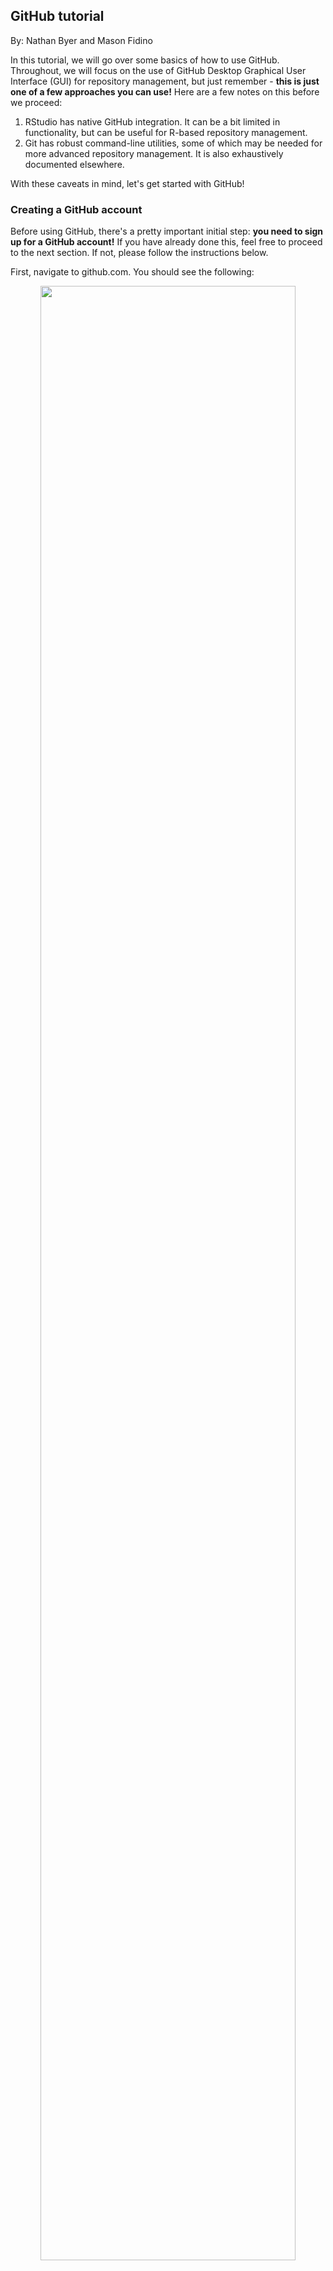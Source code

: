 ## GitHub tutorial

By: Nathan Byer and Mason Fidino

In this tutorial, we will go over some basics of how to use GitHub. Throughout, we will focus on the use of GitHub Desktop Graphical User Interface (GUI) for repository management, but just remember - **this is just one of a few approaches you can use!** Here are a few notes on this before we proceed:

1. RStudio has native GitHub integration. It can be a bit limited in functionality, but can be useful for R-based repository management. 
2. Git has robust command-line utilities, some of which may be needed for more advanced repository management. It is also exhaustively documented elsewhere.

With these caveats in mind, let's get started with GitHub!

### Creating a GitHub account

Before using GitHub, there's a pretty important initial step: **you need to sign up for a GitHub account!** If you have already done this, feel free to proceed to the next section. If not, please follow the instructions below.

First, navigate to github.com. You should see the following:

<div align="center">
<img src="./images/github-signup.png" width=90%/>
</div>

Go ahead and enter your email in the box we have outlined in red, and proceed with any instructions necessary. You will be prompted to create a username and password, so make sure you remember what those are!

Now that you have an account, when you navigate to github.com, you should see the following:

<div align="center">
<img src="./images/github-dashboard.png" width=90%/>
</div>


This is your *dashboard*. We won't go into a ton of detail about this, but your recently used repositories should be displayed on the left (outlined in a green box), whereas a feed of repository-related activity for your collaborators will be displayed in the center (outlined in a blue box). 

### Creating a GitHub Repository

In the previous image, you likely noticed the little green button that says "New". Go ahead and click on that - to create your first github repository!

You should see something that looks like this:

<div align="center">
<img src="./images/github-new-repo-1.png" width=90%/>
</div>


As you can see in this image, fill in a name (I suggested one related to this tutorial, but it doesn't really matter as long as the name is not offensive!). Then, go ahead and click "add read me" - we will describe that a bit further below.

Towards the bottom of this page, you should see a few other options:

<div align="center">
<img src="./images/github-new-repo-2.png" width=90%/>
</div>


The `.gitignore` file allows you to tell github *not* to track certain files in local repository folders, which can be useful (more on this later). There are programming
language specific `.gitignore` template files that we suggest using (there even
one for `R`).

Note that you can also set a license for your repository! These outline usage rights, limitations, and terms for your repository.

You can safely ignore those for now, but just be aware of these for future repositories. For now, go ahead and click the green "create repository" button at the bottom to proceed.

### Initial commits - and the read me

After clicking “create repository”, you should now see a landing page for your repository. Basically, you have done it! You just created your first repository. Let’s break down this landing page a bit further.

<div align="center">
<img src="./images/github-repo-landing-annotated.png" width=90%/>
</div>

At the top (in the green box), you should now see a number of tabs, all relevant to repository management. These are all *specific to your current repository* - and provide a number of features for managing, documenting, and supporting your new repository. We will not go over these in depth, but would encourage you to review these tabs.

Instead, let’s focus on the highlighted section in the red box. You should see your own profile name next to “initial commit.” As reviewed in the quarto presentation, **a commit is a summary of changes made to a repository**. By telling GitHub to add a “read me” file to this repository (designated by the white star in the image above), GitHub automatically created this file for you - and created a **commit** to add this file to the repository. So congratulations - you have made your first GitHub commit without even meaning to do so!

Do you see how the “read me” file has a .md file extension? That means it is a **markdown** file. **Markdown** is essentially a convenient way of translating plain text into formatted text - which can then be easily displayed in a variety of rendered formats, such as PDFs or HTML. As a matter of fact, the tutorial you are currently reading has been rendered in markdown format!

Do you see the “read me” panel at the bottom of the page? Ideally, this would provide relevant documentation about the repository itself. Instead, we just have a title - so let’s change that! Click on the pencil icon at the top of the this panel to begin editing. You should now see the following:

<div align="center">
<img src="./images/github-read-me.png" width=100%/>
</div>


Let’s add a bit of further text to this read me - and see what this does. Add text to your `README.md` to look like this:

<div align="center">
<img src="./images/github-read-me-filled.png" width=100%/>
</div>

Here is a code block with that text, in case the above is a bit tricky to see:

```
# uwin_github_tutorial

This is a sample repository for use with the Urban Wildlife Information Network's "Github and Data Reproducibility" workshop. We can use this to play around with a bit of basic markdown formatting.

## This is how we make a sub-header

In this section, we will have some **bold text**.

### This is how we make a sub-sub-header

In this section, we will have some *italicized* text. 

I will also bold this to make it stand out: **see https://www.markdownguide.org/cheat-sheet/ for more markdown tips and tricks!**
```

Then click the “commit changes…” button at the top. GitHub should ask if you want to make a commit called “Update README.md”. Go ahead and click “commit changes” again.

Here is what you should see:

<div align="center">
<img src="./images/github-read-me-committed.png" width=100%/>
</div>

### Cloning a repository

Up until now, all of our repository management has been handled through our web browser. In practice, it is often easiest to create the initial repositories this way, you are likely creating that repository to help out with *version control* for locally-hosted files. In this section, we will take your remotely-stored repository and create a local copy - in a process called *cloning*. 

In order to do so, however, we recommend that you use GitHub Desktop. If you have not done so already, navigate to https://desktop.github.com/ to download the GitHub Desktop installer appropriate for your operating system. Once you have GitHub Desktop installed, you will need to associate your GitHub account with the Desktop client; see https://docs.github.com/en/desktop/overview/getting-started-with-github-desktop for details on how to do this. 

You can *clone* your first repository in one of two ways: 

1. go to File... --> clone repository (or simply use the keyboard shortcut ctrl + shift + O).
2. Click the arrow in the "Current Repositories" panel, in the top left. Then, click "add", and select "clone repository". 

Regardless of the approach taken, you should see this:

<div align="center">
<img src="./images/github-clone-local.png" width=90%/>
</div>

As you can see, I have already selected my uwin_github_tutorial repository created above. Click your own repository name, and see how this changes the Local path below. By default, GitHub Desktop will use the  C:/Users/{username}/Documents/GitHub directory for all local repositories, but you can point this wherever you would like. 

After you have pointed GitHub Desktop to the correct remote repository and desired local directory, click the **Clone** button. After a few progress bars, you should then see the following:

<div align="center">
<img src="./images/github-local-repo.png" width=90%/>
</div>

If you are  not sure if this repository is actually available locally, click the "Show in Explorer" button. You should see a folder with a single file - the README.md you edited before! If so, **congratulations - you have cloned your first repository**!

### Adding files to a local repository with an R project

Now that we have a local copy of our repository, we can work on adding some files to this repository. We will do so by creating an **R project** in this local repository. If you've never used R projects, they are a reproducible way to keep all the files associated to a coding project together (e.g., data, code, and figures). I like R projects specifically as it provides a way to automate where your working directory is for a project, and as such, makes it far easier to write your code in a reproducible way by using relative file paths. 

After opening up Rstudio, follow these instructions to create your R project.

1. Select the File dropdown and click on 'New project'.
2. From the pop-up, select 'Existing Directory' as we already have the folder
spun up for GitHub.
3. Click 'Browse' option and select the folder that houses your repository.
4. Select 'Create project'

This is what you should now see in RStudio:

<div align="center">
<img src="./images/rstudio-new-project.png" width=90%/>
</div>

Notice the bottom right corner? That displays contents in your current project directory. You should see your `README.md`, but two new, additional files: `uwin_github_tutorial.Rproj` and `.gitignore`. We won't go into much detail on these files yet; for now, open up GitHub Desktop to take a look at your repository now! You should see something like this:

<div align="center">
<img src="./images/github-r-project-commit.png" width=90%/>
</div>

Basically, GitHub Desktop has detected these new files. Most of the page is taken up by a panel that tracks changes to each file; `+` signs indicate added lines. Since every line in both the `.gitignore` and `uwin_github_tutorial.Rproj` is new, you should see `+` signs by every line.

On the bottom right, you will notice a blue button that says **Commit to main**. We will get into what `main` means here, but for now, you will notice that you can't actually select that button yet! This is because GitHub Desktop needs you to provide some narrative description for this commit under "Summary (required)". Go ahead and add some descriptive text there - for instance, you could say "Created R Project for repository" as the commit message. Go ahead and click **Commit to main** after this. You should now see this:

<div align="center">
<img src="./images/github-push.png" width=90%/>
</div>

Basically, your commit has not yet been *pushed* to the remote repository - and is not reflected in the remote repository yet. Go ahead and click the **Push origin** button when you are ready! 

To prove to ourselves that we have successfully pushed these changes, go back to your web browser - and take a look at the remote repository. 

<div align="center">
<img src="./images/github-remote-push.png" width=90%/>
</div>

You should see all of the files created during the course of creation of the R project. If that is the case, **congratulations - you have successfully pushed local changes to a remote repository**!

### Managing repositories

Managing a repository can range from simple to complex, and typically depends on two things. First, the number of users contributing to a project can increase complexity. In the simplest case, a single user may be pushing commits to the main branch of a private repository. When this happens, you may not need to put many rules in place to avoid issues using GitHub. With multiple users, however, it is helpful to put some rules in place so that everyone is aware of how to contribute. This could include using branches to develop parts of the code base, conducting code reviews for pull requests, and taking some time to provide documentation on how to contribute. Second, the 'product' you are working on can influence how you manage your repository. If your repository is meant to house some data and code for an analysis, then you may not worry as much about best practices so long as the code runs. If your repository is meant to house a website, a shiny app, or something else people may use without running code, then you may want to ensure you have protections in place to ensure you always have a working version of the 'product' 
running while you work on the code base.

In our experience, GitHub management for ecologists is often quite simple as most
research projects typically revolve around either one or a small number of people doing the data analysis. Regardless, even when working on our own projects we often still use a lot of GitHub's features as it is easier. In the section below we'll cover how to use a number of GitHub's features via the GitHub Desktop GUI.

#### The `.gitignore` file

Sometimes you have sensitive data that you do not want to put up into the cloud,
or perhaps some files are too large and cannot be stored on GitHub. To tell GitHub to ignore entire folders, types of files, or specific files, you need to add them
to the repositories `.gitignore` file. R already has a default `.gitignore` 
template that you can opt to use when spinning up a repository, and we suggest
you use that. Imagine you have sensitive data (e.g., the location of an endangered species) in a file titled `my_species_data.csv`. You can add that file to the .gitignore in two ways.

1. Open up the `.gitignore` file in Rstudio and add `my_species_data.csv` to a
new line and save it.
2. When you put `my_species_data.csv` into your repository, before you commit it, 
right click on the file name in the GitHub GUI and select `ignore file`. This will
add the file to the `.gitignore` as well.

It is important to note that `.gitignore` files use regular expressions if
that is something you know how to use. If not, look it up later, regular expressions are a great way to search through text!

#### Creating and using branches

As a reminder, branches are contained copies of your repository where you can 
safely create new features, fix bugs, or try out new ideas for a project.
There are no limits to how many branches you can make, and branches can be made
off of any other branch (e.g., a branch off a branch off a branch). For a small
team of collaborators, branches will be by far the easiest way to collaborate on a project. You can add people as collaborators to a repository on it's settings page, which can be accessed via an Internet browser. 

To view your branches on the GitHub GUI you just need
to select the correct repository and then click the current branch dropdown. For
example, while working on this tutorial we generated a `github-workshop`
branch off of the main branch of the `UWIN_tutorials` repository.

<div align="center">
<img src="./images/branch-selection.png" width=90%/>
</div>

Creating a new branch with the GitHub GUI is easy. After clicking on the dropdown, type the name of the new branch in the associated text field and click on the "Create new branch" button. Let's do that now. Create a new branch titled `my first branch`. After clicking this button a pop-up will appear and you may notice two things:

1. That the created branch is hyphen-separated. GitHub branches cannot have spaces
and so the GitHub GUI will replace all spaces with hyphens. 
2. You need to decide what to branch off of if you already have multiple branches. In the event that you have no other branches, then you will branch from the `main` branch. If you have more than one branch, you will need to select which branch you are branching from. 

Confirm the creation of your branch by clicking on the `Create branch` pop-up. Finally, at this moment the branch does not exist in the cloud. To send it up, simply click the `Publish branch` button at the top of the screen (you can do this either before or after making some commits to this branch). 

Creating branches is easiest when you have already pushed all your commits to your
repository and your local copy is caught up with your repository. However, when working on a project you may have some non-committed changes to the code and you realize you are either not on the correct
branch or you should make a new branch to store these edits. You will notice if you have edits that are not committed in the GitHub GUI as it shows changes
you have made to a script by highlighting them in either green or red. Green highlights are new code and red highlights are code that has been removed. So, what do you do in these situations?

Fortunately, if you either try to switch branches or create a new branch with uncommitted code the GitHub GUI will ask you whether you want to either:

1. Leave those changes on the current branch.
2. Bring those changes over to either the new branch you may be creating.
3. Bring those changes over to the another branch that already exists.


If needed, branches can be renamed. Likewise, branches can be deleted. Typically,
we delete branches after merging them into another branch. For example, if your branch was made to create a new R function for your analysis, then you won't need
that branch anymore after the function is available in the main branch. There are
times when you may not want to delete a branch. For example, lots of repositories will have a `dev` branch that must be merged into before the `main` branch. After testing, changes made to the `dev` branch can then be pushed into the `main` branch with a pull request. This is often done so developers can test out the functionality of new code in a production-like environment. As such, in this case the `dev` branch would never get deleted after merging with the `main` branch.

#### Forking repositories

Forking a repository is typically done for one of two reasons:

1. You want to contribute to an open source project. Forking serves as a way to test out changes to the code of a project without affecting the upstream repository in any way. In this case, the original maintainer of a project could evaluate whether proposed changes from your forked repository are acceptable, and if so, merge them into the open source project. As such, forking makes it so people can collaborate on projects without having to share 'collaborator' status on projects, which may is especially helpful for open source projects.
2. You want to use the code in a repository as the foundation for a project you
are building. For example, you may want to fork a repository that contains 
the foundation for a personal website. In that case, you could fork the initial repository, make changes to your fork, and use your forked repository to create
your website. In this example, you are likely forking a repository with no intent on trying to suggest code changes to the original upstream repository. That is totally
okay and encouraged for stuff like this!

So, what is the difference between forking and branching? As their names suggest, forking and branching are VERY similar to one another. Forking, however, creates an independent copy of a repository, while branching means you can develop in parallel within the same repository. 

In practice, you will most often using branching instead of forking. But if you 
did want to fork a repository, you can do that through the GitHub GUI by:

1. Selecting the dropdown associated to your 'Current repository' in the top
left corner.
2. Clicking the 'Add' dropdown button and select 'Clone repository'
3. Selecting the 'URL' option.
4. Imputing the username and repository name separated by a slash (e.g., `mfidino/my-cool-repo`).
5. Telling the GUI where you want the local copy of the repo stored.


<div align="center">
<img src="./images/clone-repo.png" width=90%/>
</div>

When you try to clone a repository in this way, and you do not have write access
to the repository (i.e., you did not create the repository and you do not have
collaborator status), then a fork of the repository will be made.

So, following the instructions above, fork a copy of the `urbanwildlifeinstitute/UWIN_tutorials` repository. You will want a forked
copy of this repository anyways so that you have access to all the data and code
for these workshops.


#### Pull requests

Pull requests are how you merge code from one branch or forked repository into another.

As such, a pull request requires two key components.

1. The name of the branch that has the code changes you want to merge.
2. The name of the branch where you want the changed code to get merged into.

While you can make pull requests through the GitHub GUI, in practice we've found
it far easier to create them via the Internet browser. So, to make our pull
request, let's modify the repository you created at the start of this tutorial
so that we can follow some best practices for a GitHub project. As you have already set up an R project for this repo, our next steps are going to be to create a set of sub-folders to store different
components of an analysis (e.g., code, data, etc.) and then populate them with some code and data. Thus, before we even make a pull request, let's create a new branch off of your repository called `tidy-up-repo` (see above for a refresher for how to switch among repositories and creating a branch off of a repository). 

After you have made a branch off the repository and have ensured your local copy is working off of it (i.e., `tidy-up-repo` is selected as your current branch on the GitHub GUI), go ahead and open up Rstudio.


In Rstudio it is very easy to switch between projects, just click the project icon
in the top right corner, select `Open project` and then locate and click on the R project file you want to open. However, as you just made the project file earlier, you likely already have RStudio opened up with the project activated (Rstudio defaults to using the last opened project when opened). From here,
we are going to create a few sub-folders in this project. Go to your R console (i.e., the pane in Rstudio where code gets ran) and run the following lines of code:

```R
dir.create("R")
dir.create("data")
dir.create("plots")

```

The `dir.create()` function can be used to create a directory (i.e., a folder), and requires you input the number of the folder you want to make as a character object. The names of these sub-folders should be pretty self-explanatory. You put your
R code in the R folder, data in the data folder, and any plots you produce goes into the plots folder. I always make these folders when starting a new analysis project. If you end up using other programming languages you may also want to create sub-folders for them. For example, if you wrote up some models in either `NIMBLE` or `JAGS`, then you may want a nimble of jags folder in your project. Likewise,
if you did some of your data processing in python, then it would make sense to
have a `python` sub-folder.

Finally, just to show how relative pathing works, let's create an R script within
the R sub-folder that we can use to create some fake data and plot it. To create
a file in the R sub-folder using the R console you can use the `file.edit()` function. 

```R
file.edit("./R/simulate_data.R")
```

If you already know about relative pathing (i.e., the `.` in the filepath above), feel free to skip past the next two paragraphs enclosed in some header lines. Otherwise, read on!

---

*A brief note on relative file paths and reproducible workflows*

The dot notation in the filepath above  represents 'from my current working directory.' What does that mean? In R, your working directory represents the location on your computer that R
uses to read and write files. If you want to check what your working
directory is, you can use the `getwd()` function in R. 

How does R figure out what your working directory should be when you open up Rstudio? If you do not have an R project opened, Rstudio has a default working directory it will use (this can be checked and changed under Tools > Global options > General). If you do have an R project opened (and you should), then Rstudio will use the location of
the `.Rproj` file you selected as the working directory. As your `.Rproj` file is located in the main folder of your repository, that means that so long as you
code filepaths relative to this location your code can easily run across multiple computers. Essentially, to make your code more reproducible (i.e., able to run on multiple computers) you should avoid using absolute file paths (e.g., `C:/Users/mfidino/Documents/GitHub/uwin-example-repo/R/simulate_data.R`) when you could 
instead use a relative path instead (e.g., `./R/simulate_data.R`). Personally, the
only time I encourage absolute paths is when using data that you know will not
be stored in your repository (e.g., a spatial data layer). In that case, you
simply want to make sure you provide sufficient metadata (e.g., in your readme file, in comments in your code, etc.) that the user will need to download the given data layer and modify specific the file paths to ensure the code can be ran.

---

So, now that you created your R script. 

Copy and paste this code into the script, save it, and run it. If you have never 
ran code in an R script before, simply move your cursor to the line of code you
want to run in the script and use run command, which is CTRL+Enter for Windows/Linux or Cmd+Enter for Mac OS X. Rstudio will advance the cursor to the next chunk of code and you can keep using the run command to send that code to your console. Conversely, you can run the entire script
by either sourcing it (i.e., `source("./R/simulate_data.R")`) or selecting all 
the code and using the run command.

```R
# Simulate data for a linear regression

# Model parameters
intercept <- 3
slope <- -1

# Sample size
n <- 100

# covariate
set.seed(145)
x <- rnorm(n)

# The linear predictor
y_deterministic <- intercept + slope * x

# add noise
y <- rnorm(
  n,
  mean = y_deterministic,
  sd = 2.5
)

# package up data and save it
to_save <- data.frame(
  y = y,
  x = x
)

write.csv(
  to_save,
  "./data/simulated_data.csv",
  row.names = FALSE
)

# plot it out and save it
jpeg("./plots/example.jpg")
plot(
  y ~ x,
  xlab = "x",
  ylab = "y",
  type = "p",
  bty = "l",
  las = 1
)
dev.off()
```

We are ALMOST ready to make a pull request. Commit all of these changes to your `tidy-up-repo` branch. In this case, all the folders we created should have gotten
pushed up to this branch. In the future, you may notice that some files or folders may not be transferred. This is either because the folder is empty (and empty folders and not sent up to GitHub) or they've been added to the `.gitignore` file associated to your browser. 

After pushing your commits to the `tidy-up-repo` branch, head over to your
repository via your internet browser. In my case, I would head to www.github.com/mfidino/uwin-example-repo. You can start a pull request in two ways.

1. If you just recently pushed some changes to a branch, then there may be a 
notification on the main page of your repository asking if you would like to `Compare & Pull Request`. If it is the correct branch, then you could just select that.
2. Click the `Pull requests` tab and select `New pull request`.

If you do the latter, then you must also select what branch you are merging (i.e., `tidy-up-repo`) and where you are merging it into (i.e., `main`). Continue clicking on the `create pull request` buttons until it has been made.


So long as you followed these instructions, the screen you are looking on your
Internet browser should look something like this:

<div align="center">
<img src="./images/merge-branch.png" width=90%/>
</div>

This page contains a bunch of summary information, but you can also select other 
tabs to see what commits were made, whether any automated checks were 
made (which can be done if you set them up via GitHub Actions), and all the changes made to files in the pull request. This would be where a code review
occurs. For example, another collaborator could look over your suggested changes, comment on them, and ask for further changes before the pull request is merged. Personally, I've never done a code review for an ecological analysis project, but have done them before when collaborating with others in tech. 

After creating a pull request, GitHub will also check to determine if the pull request can be automatically merged. So long as you followed the insturctions, 
there should be no conflicts with the base branch and you can go ahead and merge
this pull request (do so now). Afterwards, you will have the option to delete the 
`tidy-up-repo` branch. It is helpful to keep your repositories tidy, and so in
this case it would be a great idea to delete this branch.




#### What are conflicts?

Conflicts occur when Git cannot resolve code differences between multiple commits. You are typically alerted to this issue when making a pull request. These issues
can occur when:

1. You create a new branch to edit a script (e.g., `my_script.R`), but somewhere along the line you pushed some commits to `my_script.R` to the main branch. 
2. You modify the same script multiple times across branches made off the main branch.

Conflicts are always a pain to address and can take considerable time to fix.
So, let's create an example of one to show how you can debug them in Rstudio.
